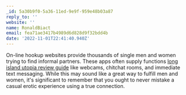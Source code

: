 ```yaml
---
_id: 5a30b9f0-5a36-11ed-9e9f-959e48b03a87
reply_to: ''
website: ''
name: RonaldBiact
email: fea71ae3417b4989d6d828d9f32bdd4b
date: '2022-11-01T22:41:40.940Z'
---
```

On-line hookup websites provide thousands of single men and women trying to find informal partners. These apps often supply functions <a href="https://bedpage.app/long-island-utopia-review-guide">long island utopia review guide</a> like webcams, chitchat rooms, and immediate text messaging. While this may sound like a great way to fulfill men and women, it's significant to remember that you ought to never mistake a casual erotic experience using a true connection.
